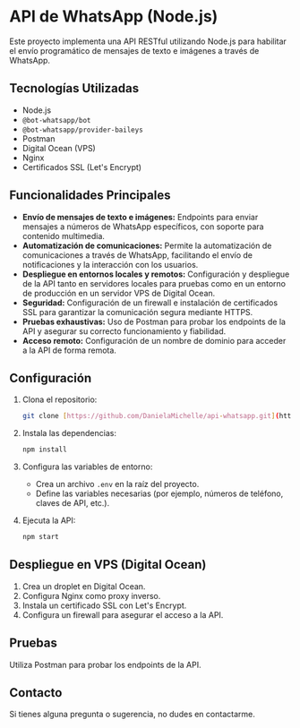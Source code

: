 # API de WhatsApp (Node.js)

Este proyecto implementa una API RESTful utilizando Node.js para habilitar el envío programático de mensajes de texto e imágenes a través de WhatsApp.

## Tecnologías Utilizadas

* Node.js
* `@bot-whatsapp/bot`
* `@bot-whatsapp/provider-baileys`
* Postman
* Digital Ocean (VPS)
* Nginx
* Certificados SSL (Let's Encrypt)

## Funcionalidades Principales

* **Envío de mensajes de texto e imágenes:** Endpoints para enviar mensajes a números de WhatsApp específicos, con soporte para contenido multimedia.
* **Automatización de comunicaciones:** Permite la automatización de comunicaciones a través de WhatsApp, facilitando el envío de notificaciones y la interacción con los usuarios.
* **Despliegue en entornos locales y remotos:** Configuración y despliegue de la API tanto en servidores locales para pruebas como en un entorno de producción en un servidor VPS de Digital Ocean.
* **Seguridad:** Configuración de un firewall e instalación de certificados SSL para garantizar la comunicación segura mediante HTTPS.
* **Pruebas exhaustivas:** Uso de Postman para probar los endpoints de la API y asegurar su correcto funcionamiento y fiabilidad.
* **Acceso remoto:** Configuración de un nombre de dominio para acceder a la API de forma remota.

## Configuración

1.  Clona el repositorio:

    ```bash
    git clone [https://github.com/DanielaMichelle/api-whatsapp.git](https://www.google.com/search?q=https://github.com/DanielaMichelle/api-whatsapp.git)
    ```

2.  Instala las dependencias:

    ```bash
    npm install
    ```

3.  Configura las variables de entorno:

    * Crea un archivo `.env` en la raíz del proyecto.
    * Define las variables necesarias (por ejemplo, números de teléfono, claves de API, etc.).

4.  Ejecuta la API:

    ```bash
    npm start
    ```

## Despliegue en VPS (Digital Ocean)

1.  Crea un droplet en Digital Ocean.
2.  Configura Nginx como proxy inverso.
3.  Instala un certificado SSL con Let's Encrypt.
4.  Configura un firewall para asegurar el acceso a la API.

## Pruebas

Utiliza Postman para probar los endpoints de la API.

## Contacto

Si tienes alguna pregunta o sugerencia, no dudes en contactarme.
